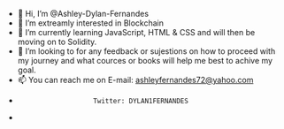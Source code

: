 - 👋 Hi, I’m @Ashley-Dylan-Fernandes
- 👀 I’m extreamly interested in Blockchain
- 🌱 I’m currently learning JavaScript, HTML & CSS and will then be moving on to Solidity.
- 💞️ I’m looking to for any feedback or sujestions on how to proceed with my journey and what cources or books will help me best to achive my goal.
- 📫 You can reach me on E-mail: ashleyfernandes72@yahoo.com
-                        Twitter: DYLAN1FERNANDES
-                         

<!---
Ashley-Dylan-Fernandes/Ashley-Dylan-Fernandes is a ✨ special ✨ repository because its `README.md` (this file) appears on your GitHub profile.
You can click the Preview link to take a look at your changes.
--->
